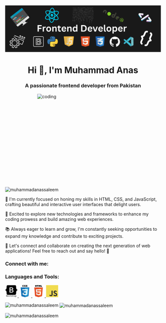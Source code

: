 ![logo](https://github.com/MuhammadAnasSaleem/MuhammadAnasSaleem/blob/main/Colorful%20Shapes%20Header%20Banner.png)
<h1 align="center">Hi 👋, I'm Muhammad Anas</h1>
<h3 align="center">A passionate frontend developer from Pakistan</h3>
<img align="right" alt="coding" width="400" height="302" src="https://mir-s3-cdn-cf.behance.net/project_modules/hd/06f21a161921919.63cd7887d0a70.gif"
<p font-size= "16px" align="left"> <img src="https://komarev.com/ghpvc/?username=muhammadanassaleem&label=Profile%20views&color=0e75b6&style=flat" alt="muhammadanassaleem" /> </p>

🌟 I'm currently focused on honing my skills in HTML, CSS, and JavaScript, crafting beautiful and interactive user interfaces that delight users.

🚀 Excited to explore new technologies and frameworks to enhance my coding prowess and build amazing web experiences.

📚 Always eager to learn and grow, I'm constantly seeking opportunities to expand my knowledge and contribute to exciting projects.

🎨 Let's connect and collaborate on creating the next generation of web applications! Feel free to reach out and say hello! 🚀

<h3  align="left">Connect with me:</h3>
<p align="left">
</p>

<h3 align="left">Languages and Tools:</h3>
<p align="left"> <a href="https://getbootstrap.com" target="_blank" rel="noreferrer"> <img src="https://raw.githubusercontent.com/devicons/devicon/master/icons/bootstrap/bootstrap-plain-wordmark.svg" alt="bootstrap" width="40" height="40"/> </a> <a href="https://www.w3schools.com/css/" target="_blank" rel="noreferrer"> <img src="https://raw.githubusercontent.com/devicons/devicon/master/icons/css3/css3-original-wordmark.svg" alt="css3" width="40" height="40"/> </a> <a href="https://www.w3.org/html/" target="_blank" rel="noreferrer"> <img src="https://raw.githubusercontent.com/devicons/devicon/master/icons/html5/html5-original-wordmark.svg" alt="html5" width="40" height="40"/> </a> <a href="https://developer.mozilla.org/en-US/docs/Web/JavaScript" target="_blank" rel="noreferrer"> <img src="https://raw.githubusercontent.com/devicons/devicon/master/icons/javascript/javascript-original.svg" alt="javascript" width="40" height="40"/> </a> </p>

<p><img align="left" src="https://github-readme-stats.vercel.app/api/top-langs?username=muhammadanassaleem&show_icons=true&locale=en&layout=compact" alt="muhammadanassaleem" /></p>

<p>&nbsp;<img align="center" src="https://github-readme-stats.vercel.app/api?username=muhammadanassaleem&show_icons=true&locale=en" alt="muhammadanassaleem" /></p>

<p><img align="center" src="https://github-readme-streak-stats.herokuapp.com/?user=muhammadanassaleem&" alt="muhammadanassaleem" /></p>
